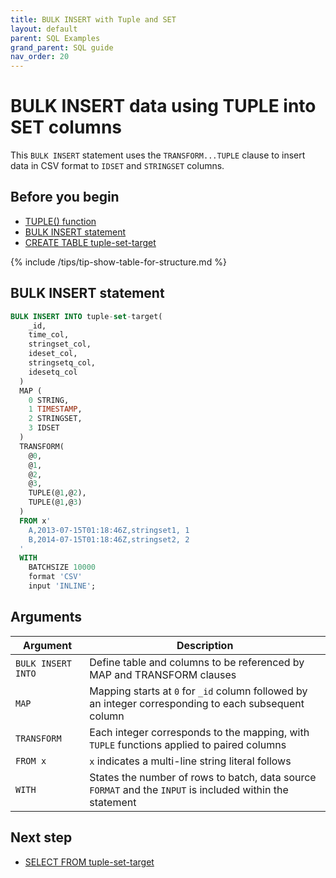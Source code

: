 ```yaml
---
title: BULK INSERT with Tuple and SET
layout: default
parent: SQL Examples
grand_parent: SQL guide
nav_order: 20
---
```


# BULK INSERT data using TUPLE into SET columns

This `BULK INSERT` statement uses the `TRANSFORM...TUPLE` clause to insert data in CSV format to `IDSET` and `STRINGSET` columns.

## Before you begin
* [TUPLE() function](/docs/sql-guide/functions/function-tuple)
* [BULK INSERT statement](/docs/sql-guide/statements/statement-insert-bulk)
* [CREATE TABLE tuple-set-target](/docs/sql-guide/examples/sql-eg-table/sql-eg-table-create-tuple-set-target)

{% include /tips/tip-show-table-for-structure.md %}

## BULK INSERT statement

```sql
BULK INSERT INTO tuple-set-target(
    _id,
    time_col,
    stringset_col,
    ideset_col,
    stringsetq_col,
    idesetq_col
  )
  MAP (
    0 STRING,
    1 TIMESTAMP,
    2 STRINGSET,
    3 IDSET
  )
  TRANSFORM(
    @0,
    @1,
    @2,
    @3,
    TUPLE(@1,@2),
    TUPLE(@1,@3)
  )
  FROM x'
    A,2013-07-15T01:18:46Z,stringset1, 1
    B,2014-07-15T01:18:46Z,stringset2, 2
  '
  WITH
    BATCHSIZE 10000
    format 'CSV'
    input 'INLINE';
```

## Arguments

| Argument | Description |
|---|---|
| `BULK INSERT INTO ` | Define table and columns to be referenced by MAP and TRANSFORM clauses |
| `MAP` | Mapping starts at `0` for `_id` column followed by an integer corresponding to each subsequent column |
| `TRANSFORM` | Each integer corresponds to the mapping, with `TUPLE` functions applied to paired columns |
| `FROM x` | `x` indicates a multi-line string literal follows |
| `WITH` | States the number of rows to batch, data source `FORMAT` and the `INPUT` is included within the statement |

## Next step

* [SELECT FROM tuple-set-target](/docs/sql-guide/examples/sql-eg-select/sql-eg-select-from-tuple-set-target)

